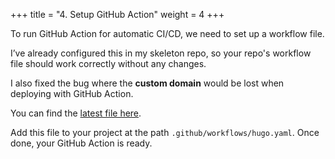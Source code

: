+++
title = "4. Setup GitHub Action"
weight = 4
+++


To run GitHub Action for automatic CI/CD, we need to set up a workflow file.


I’ve already configured this in my skeleton repo, so your repo's workflow file should work correctly without any changes.


I also fixed the bug where the **custom domain** would be lost when deploying with GitHub Action.


You can find the [latest file here](https://github.com/heo001997/aws-workshop-notion-to-md/blob/main/.github/workflows/hugo.yaml).


Add this file to your project at the path `.github/workflows/hugo.yaml`. Once done, your GitHub Action is ready.


